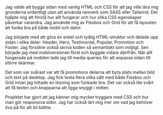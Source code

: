 Jag valde att bygga sidan med vanlig HTML och CSS för att jag ville lära mig grunderna ordentligt utan att använda ramverk som SASS eller Tailwind. Det hjälpte mig att förstå hur allt fungerar och hur olika CSS egenskaper påverkar varandra. Jag använde mig av Flexbox och Grid för att få layouten att funka bra på både mobil och dator.

Jag började med att göra en enkel och tydlig HTML-struktur och delade upp sidan i olika delar: Header, Hero, Testimonial, Popular, Promotion och Footer. Jag försökte också skriva koden så semantiskt som möjligt. Sen började jag med mobilversionen först och byggde vidare därifrån. När allt fungerade på mobilen lade jag till media queries för att anpassa sidan till större skärmar.

Det som var svårast var att få promotions delarna att byta plats mellan bild och text på desktop. Jag fick testa flera olika sätt med både Flexbox och Grid innan jag hittade en lösning som funkade bra. Det var också lite svårt att få texten och knapparna att ligga snyggt i mitten.

Projektet har gjort att jag känner mig mycket tryggare med CSS och hur man gör responsiva sidor. Jag har också lärt mig mer om vad jag behöver öva på för att bli bättre.